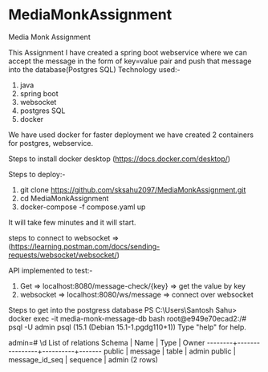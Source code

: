 # MediaMonkAssignment
Media Monk Assignment

This Assignment I have created a spring boot webservice where we can accept the message in the form of key=value pair and push that message into the database(Postgres SQL)
Technology used:-
  1. java
  2. spring boot
  3. websocket
  4. postgres SQL
  5. docker
  
We have used docker for faster deployment we have created 2 containers for postgres, webservice.

Steps to install docker desktop (https://docs.docker.com/desktop/)

Steps to deploy:-
   1. git clone https://github.com/sksahu2097/MediaMonkAssignment.git
   2. cd MediaMonkAssignment
   3. docker-compose -f compose.yaml up

It will take few minutes and it will start.

steps to connect to websocket => (https://learning.postman.com/docs/sending-requests/websocket/websocket/)

API implemented to test:-
 1. Get => localhost:8080/message-check/{key} =>  get the value by key
 2. websocket => localhost:8080/ws/message => connect over websocket
 
 Steps to get into the postgress database
 PS C:\Users\Santosh Sahu> docker exec -it media-monk-message-db bash
root@e949e70ecad2:/# psql -U admin
psql (15.1 (Debian 15.1-1.pgdg110+1))
Type "help" for help.

admin=# \d
             List of relations
 Schema |      Name      |   Type   | Owner
--------+----------------+----------+-------
 public | message        | table    | admin
 public | message_id_seq | sequence | admin
(2 rows)

